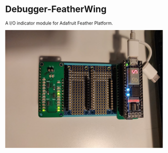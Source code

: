 # Debugger-FeatherWing
A I/O indicator module for Adafruit Feather Platform.

![alt text](https://github.com/zhangsiyan12134/Debugger-FeatherWing/raw/main/IMG_20220710_114103.jpg?raw=true)
